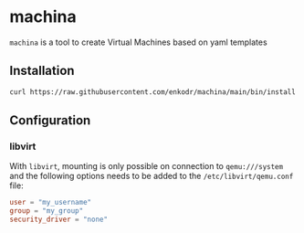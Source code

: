 # machina

`machina` is a tool to create Virtual Machines based on yaml templates

## Installation

```bash
curl https://raw.githubusercontent.com/enkodr/machina/main/bin/install | sh -
```

## Configuration

### libvirt

With `libvirt`, mounting is only possible on connection to `qemu:///system` and the following options needs to be added to the `/etc/libvirt/qemu.conf` file:

```toml
user = "my_username"
group = "my_group"
security_driver = "none"
```